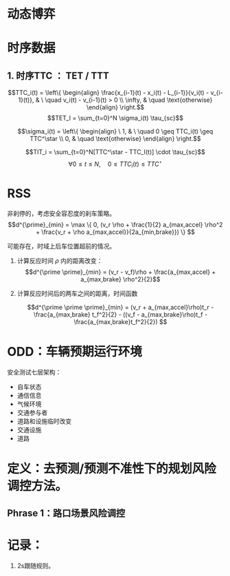 # 动态博弈 


# 时序数据

## 1. 时序TTC ： TET / TTT 


$$TTC_i(t) = \left\{
    \begin{align}
        \frac{x_{i-1}(t) - x_i(t) - L_{i-1}}{v_i(t) - v_{i-1}(t)}, & \ \quad v_i(t) - v_{i-1}(t) > 0 \\
        \infty, & \quad \text{otherwise}
    \end{align}
    \right.$$
$$TET_I = \sum_{t=0}^N \sigma_i(t) \tau_{sc}$$

$$\sigma_i(t) = \left\{
\begin{align}
 \ 1, & \ \quad 0 \geq TTC_i(t) \geq TTC^\star \\
    0, & \quad \text{otherwise}
\end{align}
\right.$$

$$TIT_i = \sum_{t=0}^N[TTC^\star - TTC_I(t)] \cdot \tau_{sc}$$
$$\forall 0 \leq t \leq N, \quad 0\leq TTC_i(t) \leq TTC^\star$$

# RSS 
非刹停的，考虑安全容忍度的刹车策略。
$$d^{\prime}_{min} = \max \{ 0, (v_r \rho + \frac{1}{2} a_{max,accel} \rho^2 + \frac{v_r + \rho a_{max,accel}}{2a_{min,brake}}) \} $$

可能存在，时域上后车位置超前的情况。 

1. 计算反应时间 $\rho$ 内的距离改变：
   $$d^{\prime \prime}_{min} = (v_r - v_f)\rho + \frac{a_{max,accel} + a_{max,brake} \rho^2}{2}$$

2. 计算反应时间后的两车之间的距离，时间函数 

    $$d^{\prime \prime \prime}_{min} = (v_r + a_{max,accel}\rho)t_r - \frac{a_{max,brake} t_f^2}{2} - ((v_f - a_{max,brake}\rho)t_f - \frac{a_{max,brake}t_f^2}{2}) $$

# ODD：车辆预期运行环境
安全测试七层架构：
- 自车状态
- 通信信息
- 气候环境
- 交通参与者
- 道路和设施临时改变
- 交通设施
- 道路

# 定义：去预测/预测不准性下的规划风险调控方法。

## Phrase 1：路口场景风险调控





# 记录：

1. 2s跟随规则。